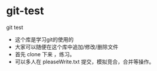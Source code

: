 # git-test
git test

- 这个库是学习git的使用的
- 大家可以随便在这个库中追加/修改/删除文件
- 首先 clone 下来 ，练习。
- 可以多人在 pleaseWrite.txt 提交，模拟竞合，合并等操作。
